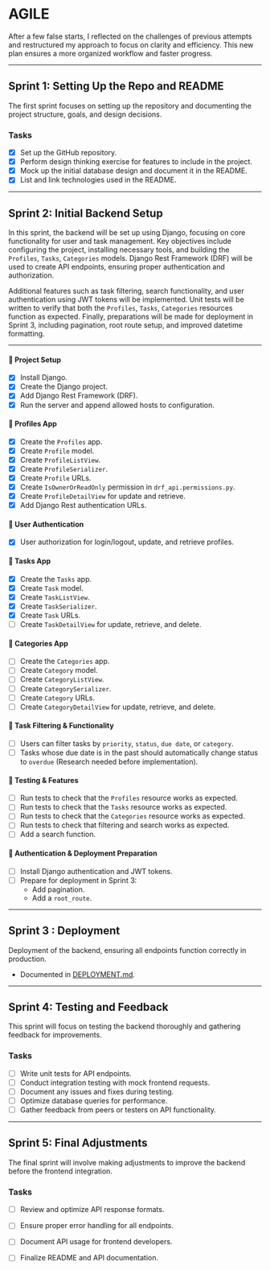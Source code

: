 # AGILE

After a few false starts, I reflected on the challenges of previous attempts and restructured my approach to focus on clarity and efficiency. This new plan ensures a more organized workflow and faster progress.

---

## **Sprint 1: Setting Up the Repo and README**

The first sprint focuses on setting up the repository and documenting the project structure, goals, and design decisions.

### **Tasks**
- [x] Set up the GitHub repository.
- [x] Perform design thinking exercise for features to include in the project.
- [x] Mock up the initial database design and document it in the README.
- [x] List and link technologies used in the README.

---

## **Sprint 2: Initial Backend Setup**

In this sprint, the backend will be set up using Django, focusing on core functionality for user and task management. Key objectives include configuring the project, installing necessary tools, and building the `Profiles`, `Tasks`, `Categories` models. Django Rest Framework (DRF) will be used to create API endpoints, ensuring proper authentication and authorization. 

Additional features such as task filtering, search functionality, and user authentication using JWT tokens will be implemented. Unit tests will be written to verify that both the `Profiles`, `Tasks`, `Categories` resources function as expected. Finally, preparations will be made for deployment in Sprint 3, including pagination, root route setup, and improved datetime formatting.


---

#### **🔹 Project Setup**
- [x] Install Django.
- [x] Create the Django project.
- [x] Add Django Rest Framework (DRF).
- [x] Run the server and append allowed hosts to configuration.

#### **🔹 Profiles App**
- [x] Create the `Profiles` app.
- [x] Create `Profile` model.
- [x] Create `ProfileListView`.
- [x] Create `ProfileSerializer`.
- [x] Create `Profile` URLs.
- [x] Create `IsOwnerOrReadOnly` permission in `drf_api.permissions.py`.
- [x] Create `ProfileDetailView` for update and retrieve.
- [x] Add Django Rest authentication URLs.

#### **🔹 User Authentication**
- [x] User authorization for login/logout, update, and retrieve profiles.

#### **🔹 Tasks App**
- [x] Create the `Tasks` app.
- [x] Create `Task` model.
- [x] Create `TaskListView`.
- [x] Create `TaskSerializer`.
- [x] Create `Task` URLs.
- [ ] Create `TaskDetailView` for update, retrieve, and delete.

#### **🔹 Categories App**
- [ ] Create the `Categories` app.
- [ ] Create `Category` model.
- [ ] Create `CategoryListView`.
- [ ] Create `CategorySerializer`.
- [ ] Create `Category` URLs.
- [ ] Create `CategoryDetailView` for update, retrieve, and delete.

#### **🔹 Task Filtering & Functionality**
- [ ] Users can filter tasks by `priority`, `status`, `due date`, or `category`.
- [ ] Tasks whose due date is in the past should automatically change status to `overdue` (Research needed before implementation).

#### **🔹 Testing & Features**
- [ ] Run tests to check that the `Profiles` resource works as expected.
- [ ] Run tests to check that the `Tasks` resource works as expected.
- [ ] Run tests to check that the `Categories` resource works as expected.
- [ ] Run tests to check that filtering and search works as expected.
- [ ] Add a search function.

#### **🔹 Authentication & Deployment Preparation**
- [ ] Install Django authentication and JWT tokens.
- [ ] Prepare for deployment in Sprint 3:
    - Add pagination.
    - Add a `root_route`.

---

## **Sprint 3 : Deployment**

Deployment of the backend, ensuring all endpoints function correctly in production.
- Documented in [DEPLOYMENT.md](DEPLOYMENT.md).

---

## **Sprint 4: Testing and Feedback**

This sprint will focus on testing the backend thoroughly and gathering feedback for improvements.

### **Tasks**
- [ ] Write unit tests for API endpoints.
- [ ] Conduct integration testing with mock frontend requests.
- [ ] Document any issues and fixes during testing.
- [ ] Optimize database queries for performance.
- [ ] Gather feedback from peers or testers on API functionality.

---

## **Sprint 5: Final Adjustments**

The final sprint will involve making adjustments to improve the backend before the frontend integration.

### **Tasks**
- [ ] Review and optimize API response formats.
- [ ] Ensure proper error handling for all endpoints.
- [ ] Document API usage for frontend developers.
- [ ] Finalize README and API documentation.

